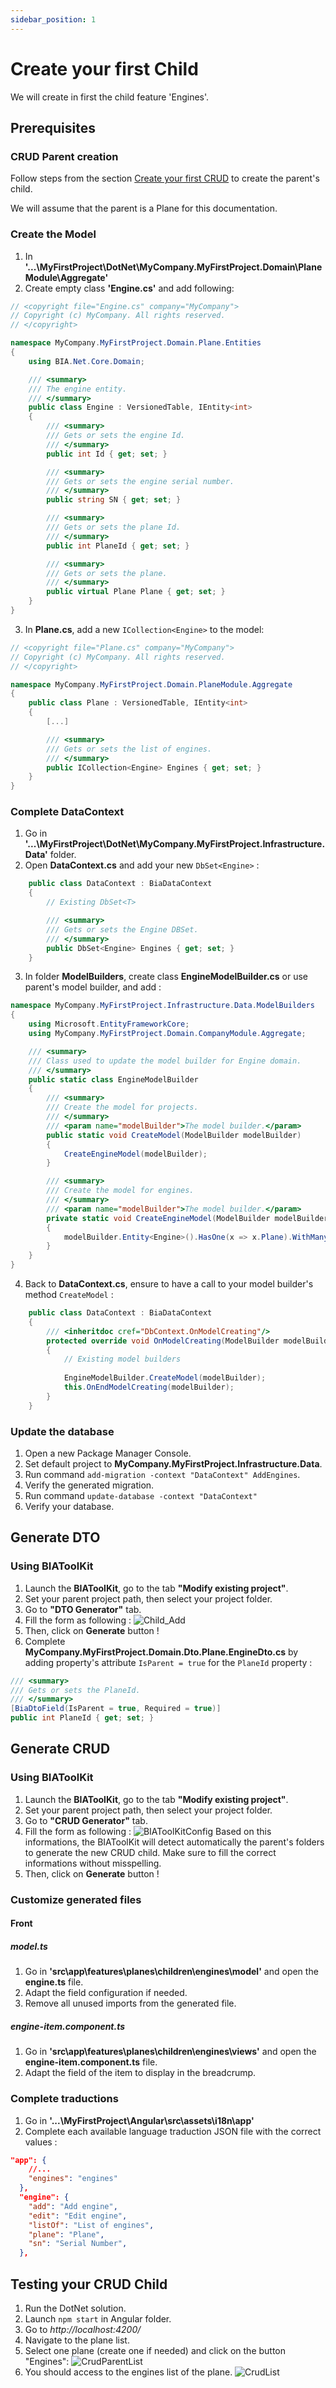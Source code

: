 ```yaml
---
sidebar_position: 1
---
```


# Create your first Child
We will create in first the child feature 'Engines'.

## Prerequisites
### CRUD Parent creation
Follow steps from the section [Create your first CRUD](./30-CreateYourFirstCRUD.md) to create the parent's child.

We will assume that the parent is a Plane for this documentation.

### Create the Model
1. In **'...\MyFirstProject\DotNet\MyCompany.MyFirstProject.Domain\PlaneModule\Aggregate'**
2. Create empty class **'Engine.cs'** and add following:
```csharp title="Engine.cs"
// <copyright file="Engine.cs" company="MyCompany">
// Copyright (c) MyCompany. All rights reserved.
// </copyright>

namespace MyCompany.MyFirstProject.Domain.Plane.Entities
{
    using BIA.Net.Core.Domain;

    /// <summary>
    /// The engine entity.
    /// </summary>
    public class Engine : VersionedTable, IEntity<int>
    {
        /// <summary>
        /// Gets or sets the engine Id.
        /// </summary>
        public int Id { get; set; }

        /// <summary>
        /// Gets or sets the engine serial number.
        /// </summary>
        public string SN { get; set; }

        /// <summary>
        /// Gets or sets the plane Id.
        /// </summary>
        public int PlaneId { get; set; }

        /// <summary>
        /// Gets or sets the plane.
        /// </summary>
        public virtual Plane Plane { get; set; }
    }
}

```
3. In **Plane.cs**, add a new `ICollection<Engine>` to the model:
```csharp title="Plane.cs"
// <copyright file="Plane.cs" company="MyCompany">
// Copyright (c) MyCompany. All rights reserved.
// </copyright>

namespace MyCompany.MyFirstProject.Domain.PlaneModule.Aggregate
{
    public class Plane : VersionedTable, IEntity<int>
    {
        [...]

        /// <summary>
        /// Gets or sets the list of engines.
        /// </summary>
        public ICollection<Engine> Engines { get; set; }
    }
}
```

### Complete DataContext
1. Go in **'...\MyFirstProject\DotNet\MyCompany.MyFirstProject.Infrastructure.Data'** folder.
2. Open **DataContext.cs** and add your new `DbSet<Engine>` :

```csharp title="DataContext.cs"
    public class DataContext : BiaDataContext
    {
        // Existing DbSet<T>

        /// <summary>
        /// Gets or sets the Engine DBSet.
        /// </summary>
        public DbSet<Engine> Engines { get; set; }
    }
```
3. In folder **ModelBuilders**, create class **EngineModelBuilder.cs** or use parent's model builder, and add :
```csharp title="EngineModelBuilder.cs"
namespace MyCompany.MyFirstProject.Infrastructure.Data.ModelBuilders
{
    using Microsoft.EntityFrameworkCore;
    using MyCompany.MyFirstProject.Domain.CompanyModule.Aggregate;

    /// <summary>
    /// Class used to update the model builder for Engine domain.
    /// </summary>
    public static class EngineModelBuilder
    {
        /// <summary>
        /// Create the model for projects.
        /// </summary>
        /// <param name="modelBuilder">The model builder.</param>
        public static void CreateModel(ModelBuilder modelBuilder)
        {
            CreateEngineModel(modelBuilder);
        }

        /// <summary>
        /// Create the model for engines.
        /// </summary>
        /// <param name="modelBuilder">The model builder.</param>
        private static void CreateEngineModel(ModelBuilder modelBuilder)
        {
            modelBuilder.Entity<Engine>().HasOne(x => x.Plane).WithMany(x => x.Engines).HasForeignKey(x => x.PlaneId);
        }
    }
}
```
4. Back to **DataContext.cs**, ensure to have a call to your model builder's method `CreateModel` :
```csharp title="DataContext.cs"
    public class DataContext : BiaDataContext
    {
        /// <inheritdoc cref="DbContext.OnModelCreating"/>
        protected override void OnModelCreating(ModelBuilder modelBuilder)
        {
            // Existing model builders
            
            EngineModelBuilder.CreateModel(modelBuilder);
            this.OnEndModelCreating(modelBuilder);
        }
    }
```

### Update the database
1. Open a new Package Manager Console.
2. Set default project to **MyCompany.MyFirstProject.Infrastructure.Data**.
3. Run command `add-migration -context "DataContext" AddEngines`.
4. Verify the generated migration.
5. Run command `update-database -context "DataContext"`
6. Verify your database.

## Generate DTO
### Using BIAToolKit
1. Launch the **BIAToolKit**, go to the tab **"Modify existing project"**.
2. Set your parent project path, then select your project folder.
3. Go to **"DTO Generator"** tab.
4. Fill the form as following : 
![Child_Add](../../Images/BIAToolKit/DTO-Child_Add.png)
5. Then, click on **Generate** button !
6. Complete **MyCompany.MyFirstProject.Domain.Dto.Plane.EngineDto.cs** by adding property's attribute `IsParent = true` for the `PlaneId` property :
```csharp title="EngineDto.cs"
/// <summary>
/// Gets or sets the PlaneId.
/// </summary>
[BiaDtoField(IsParent = true, Required = true)]
public int PlaneId { get; set; }
```

## Generate CRUD
### Using BIAToolKit
1. Launch the **BIAToolKit**, go to the tab **"Modify existing project"**.
2. Set your parent project path, then select your project folder.
3. Go to **"CRUD Generator"** tab.
4. Fill the form as following : 
![BIAToolKitConfig](../../Images/BIAToolKit/CRUD-Child_Add.png)
    Based on this informations, the BIAToolKit will detect automatically the parent's folders to generate the new CRUD child. Make sure to fill the correct informations without misspelling.
5. Then, click on **Generate** button !

### Customize generated files
#### Front
##### model.ts
1. Go in **'src\app\features\planes\children\engines\model'** and open the **engine.ts** file.
2. Adapt the field configuration if needed.
3. Remove all unused imports from the generated file.
   
##### engine-item.component.ts
1. Go in **'src\app\features\planes\children\engines\views'** and open the **engine-item.component.ts** file.
2. Adapt the field of the item to display in the breadcrump.

### Complete traductions
1. Go in **'...\MyFirstProject\Angular\src\assets\i18n\app'**
2. Complete each available language traduction JSON file with the correct values : 
```json title="en.json"
"app": {
    //...
    "engines": "engines"
  },
  "engine": {
    "add": "Add engine",
    "edit": "Edit engine",
    "listOf": "List of engines",
    "plane": "Plane",
    "sn": "Serial Number",
  },
```

## Testing your CRUD Child
1. Run the DotNet solution.
2. Launch `npm start` in Angular folder.
3. Go to *http://localhost:4200/*
4. Navigate to the plane list.
5. Select one plane (create one if needed) and click on the button "Engines":
![CrudParentList](../../Images/BIAToolKit/CRUD-Child_Parent-List.png)
6. You should access to the engines list of the plane.
![CrudList](../../Images/BIAToolKit/CRUD-Child_List.png)